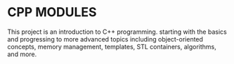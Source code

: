
# CPP MODULES

This project is an introduction to C++ programming. starting with the basics and progressing to more advanced topics including object-oriented concepts, memory management, templates, STL containers, algorithms, and more.

